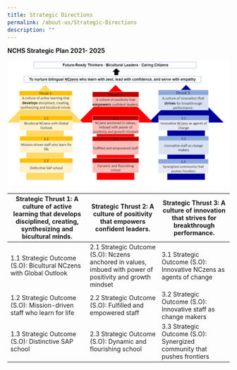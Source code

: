 ```yaml
---
title: Strategic Directions
permalink: /about-us/Strategic-Directions
description: ""
---
```

**NCHS Strategic Plan 2021- 2025**

![](/images/Strategic%20Directions1.png)



|**Strategic Thrust 1: A culture of active learning that develops disciplined, creating, synthesizing and bicultural minds.** | **Strategic Thrust 2: A culture of positivity that empowers confident leaders.** | **Strategic Thrust 3: A culture of innovation that strives for breakthrough performance.** |
| -------- | -------- | -------- |
| 1.1 Strategic Outcome (S.O): Bicultural NCzens with Global Outlook   | 2.1 Strategic Outcome (S.O): Nczens anchored in values, imbued with power of positivity and growth  mindset     | 3.1 Strategic Outcome (S.O): Innovative NCzens as agents of change     |
|1.2 Strategic Outcome (S.O): Mission-driven staff who learn for life|2.2 Strategic Outcome (S.O): Fulfilled and empowered staff|3.2 Strategic Outcome (S.O): Innovative staff as change makers
|1.3 Strategic Outcome (S.O): Distinctive SAP school|2.3 Strategic Outcome (S.O): Dynamic and flourishing school|3.3 Strategic Outcome (S.O): Synergized community that pushes frontiers

